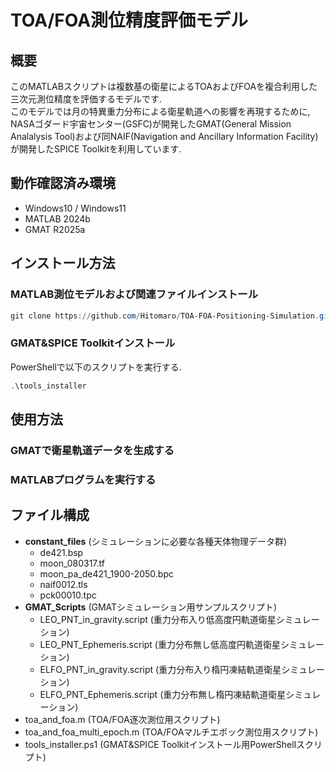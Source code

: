 # TOA/FOA測位精度評価モデル  

## 概要

このMATLABスクリプトは複数基の衛星によるTOAおよびFOAを複合利用した三次元測位精度を評価するモデルです.  
このモデルでは月の特異重力分布による衛星軌道への影響を再現するために, NASAゴダード宇宙センター(GSFC)が開発したGMAT(General Mission Analalysis Tool)および同NAIF(Navigation and Ancillary Information Facility)が開発したSPICE Toolkitを利用しています.

## 動作確認済み環境

- Windows10 / Windows11
- MATLAB 2024b
- GMAT R2025a

## インストール方法

### MATLAB測位モデルおよび関連ファイルインストール  

``` powershell
git clone https://github.com/Hitomaro/TOA-FOA-Positioning-Simulation.git
```  

### GMAT&SPICE Toolkitインストール

PowerShellで以下のスクリプトを実行する.  

``` powershell
.\tools_installer
```

## 使用方法

### GMATで衛星軌道データを生成する

### MATLABプログラムを実行する  

## ファイル構成

- **constant_files** (シミュレーションに必要な各種天体物理データ群)
  - de421.bsp
  - moon_080317.tf
  - moon_pa_de421_1900-2050.bpc
  - naif0012.tls
  - pck00010.tpc
- **GMAT_Scripts** (GMATシミュレーション用サンプルスクリプト)
  - LEO_PNT_in_gravity.script (重力分布入り低高度円軌道衛星シミュレーション)
  - LEO_PNT_Ephemeris.script (重力分布無し低高度円軌道衛星シミュレーション)
  - ELFO_PNT_in_gravity.script (重力分布入り楕円凍結軌道衛星シミュレーション)
  - ELFO_PNT_Ephemeris.script (重力分布無し楕円凍結軌道衛星シミュレーション)
- toa_and_foa.m   (TOA/FOA逐次測位用スクリプト)
- toa_and_foa_multi_epoch.m   (TOA/FOAマルチエポック測位用スクリプト)
- tools_installer.ps1 (GMAT&SPICE Toolkitインストール用PowerShellスクリプト)
